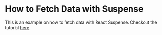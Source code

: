 # How to Fetch Data with Suspense

This is an example on how to fetch data with React Suspense. Checkout the tutorial [here](https://rahmanfadhil.com/fetch-data-with-suspense/)

